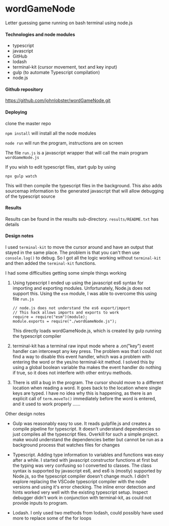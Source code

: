 # wordGameNode
Letter guessing game running on bash terminal using node.js

#### Technologies and node modules
* typescript 
* javascript
* GitHub
* lodash
* terminal-kit (cursor movement, text and key input)
* gulp (to automate Typescript compilation)
* node.js

#### Github repository
<https://github.com/johnlobster/wordGameNode.git>

#### Deploying
clone the master repo

`npm install` will install all the node modules

`node run` will run the program, instructions are on screen

The file `run.js` is a javascript wrapper that will call the main program `wordGameNode.js`

If you wish to edit typescript files, start gulp by using

`npx gulp watch`

This will then compile the typescript files in the background. This also adds sourcemap information to the
generated javascript that will allow debugging of the typescript source

#### Results
Results can be found in the results sub-directory.
`results/README.txt` has details

#### Design notes

I used `terminal-kit` to move the cursor around and have an output that stayed in the same place. The problem is that 
you can't then use `console.log()` to debug. So I got all the logic working without `terminal-kit` and then added the `terminal-kit` functions. 

I had some difficulties getting some simple things working

1. Using typescript I ended up using the javascript es6 syntax for importing and exporting modules. Unfortunately,     Node.js does not support this. Using the `esm` module, I was able to overcome this using file `run.js`
   ```
   // node.js does not understand the es6 export/import
   // This hack allows imports and exports to work
   require = require("esm")(module);
   module.exports = require("./wordGameNode.js");
   ```
   This directly loads wordGameNode.js, which is created by gulp running the typescript compiler

2. terminal-kit has a terminal raw input mode where a .on("key") event handler can intercewpt any key press. The 
   problem was that I could not find a way to disable this event handler, which was  a problem with entering the word or the yes/no terminal-kit method. I solved this by using a global boolean variable tha makes the event
   handler do nothing if true, so it does not interfere with other entryu methods.

3. There is still a bug in the program. The cursor should move to a different location when reading a word. It goes    back to the location where single keys are typed. I have no idea why this is happening, as there is an explicit 
   call of `term.moveTo()` immediately before the word is entered, and it used to work properly ......

Other design notes

* Gulp was reasonably easy to use. It reads gulpfile.js and creates a compile pipeline for typescript. It doesn't     understand dependencies so just compiles all the typescript files. Overkill for such a simple project. make would   understand the dependencies better but cannot be run as a background process that watches files for changes

* Typescript. Adding type information to variables and functions was easy after a while. I started with javascript    constructor functions at first but the typing was very confusing so I converted to classes. The class syntax is     supported by javascript es6, and es6 is (mostly) supported by Node.js, so the typescript compiler doesn't change    much. I didn't explore replacing the VSCode typescript compiler with the node versions and using it's error
  checking. The inline error detection and hints worked very well with the existing typescript setup. Inspect 
  debugger didn't work in conjunction with terminal-kit, as could not provide inputs to program.

* Lodash. I only used two methods from lodash, could possibly have used more to replace some of the for loops


